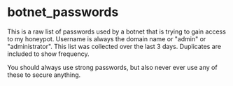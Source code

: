 # botnet_passwords
This is a raw list of passwords used by a botnet that is trying to gain access to my honeypot. Username is always the domain name or "admin" or "administrator".  This list was collected over the last 3 days.  Duplicates are included to show frequency.

You should always use strong passwords, but also never ever use any of these to secure anything.
